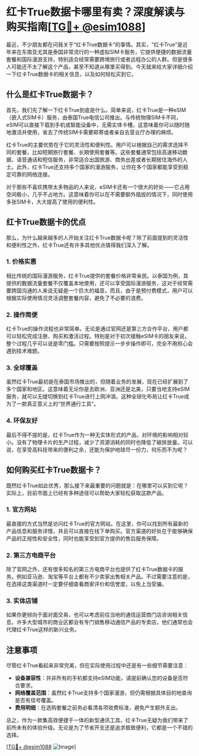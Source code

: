 # 红卡True数据卡哪里有卖？深度解读与购买指南[[TG💪+ @esim1088](https://t.me/s/esim1088)]

最近，不少朋友都在问我关于“红卡True数据卡”的事情。其实，“红卡True”是近年来在东南亚尤其是泰国非常流行的一种虚拟SIM卡服务，它提供便捷的数据流量套餐和国际漫游支持，特别适合经常需要跨境旅行或者远程办公的人群。但是很多人可能还不太了解这个产品，甚至不知道从哪里买得到。今天就来给大家详细介绍一下红卡True数据卡的相关信息，以及如何轻松买到它。

## 什么是红卡True数据卡？

首先，我们先了解一下红卡True到底是什么。简单来说，红卡True是一种eSIM（嵌入式SIM卡）服务，由泰国True电信公司推出。与传统物理SIM卡不同，eSIM可以直接下载到手机或智能设备中，无需实体卡槽。这意味着你可以随时随地激活并使用，省去了传统SIM卡需要邮寄或者亲自去营业厅办理的麻烦。

红卡True的主要优势在于它的灵活性和便利性。用户可以根据自己的需求选择不同的套餐，比如短期旅行套餐、长期使用套餐等。这些套餐通常包括高速移动数据、语音通话和短信服务，非常适合出国旅游、商务出差或者长期居住海外的人士。此外，红卡True还支持多个国家的漫游服务，让你在多个国家都能享受到稳定可靠的网络连接。

对于那些不喜欢携带太多物品的人来说，eSIM卡还有一个很大的好处——它占用空间极小，几乎不占地方。这意味着你可以在不需要额外插拔的情况下，同时使用多张SIM卡，大大提高了使用的便利性。

## 红卡True数据卡的优点

那么，为什么越来越多的人开始关注红卡True数据卡呢？除了前面提到的灵活性和便利性之外，红卡True还有许多其他优点值得我们深入了解。

### 1. **价格实惠**

相比传统的国际漫游服务，红卡True提供的套餐价格非常亲民。以泰国为例，其提供的数据流量套餐不仅覆盖本地使用，还可以享受国际漫游服务，这对于经常需要跨国沟通的人来说无疑是一个巨大的福音。而且，由于是预付费模式，用户可以根据实际使用情况灵活调整套餐内容，避免了不必要的浪费。

### 2. **操作简便**

红卡True的操作流程也非常简单。无论是通过官网还是第三方合作平台，用户都可以轻松完成注册、购买和激活过程。特别是对于初次接触eSIM卡的朋友来说，整个过程几乎可以说是零门槛。只需要按照提示一步步操作即可，完全不用担心会遇到技术难题。

### 3. **全球覆盖**

虽然红卡True最初是在泰国市场推出的，但随着业务的发展，现在已经扩展到了多个国家和地区。这意味着无论你是去欧洲、亚洲还是北美，只要当地支持eSIM服务，就可以无缝切换到红卡True进行上网冲浪。这种全球化布局让红卡True成为了一款真正意义上的“世界通行工具”。

### 4. **环保友好**

最后不得不提的是，红卡True作为一种无实体形式的产品，对环境的影响相对较小。没有了物理卡片的生产过程，减少了资源消耗的同时也降低了碳排放量。可以说，在享受高科技带来的便利之余，还能为保护地球尽一份力，何乐而不为呢？

## 如何购买红卡True数据卡？

既然红卡True如此优秀，那么接下来最重要的问题就是：在哪里可以买到它呢？实际上，目前市面上已经有多种途径可以帮助大家轻松获取这款产品。

### 1. 官方网站

最直接的方式当然是访问红卡True的官方网站。在这里，你可以找到所有最新的产品信息和服务详情，并且可以直接在线下单购买。官方渠道的好处在于能够确保产品的正规性和安全性，同时也能享受到官方提供的售后服务保障。

### 2. 第三方电商平台

除了官网之外，还有很多知名的第三方电商平台也提供了红卡True数据卡的服务。例如亚马逊、淘宝等平台上都有不少卖家出售相关产品。不过需要注意的是，在选择这类渠道时一定要仔细查看商家评价和信誉度，以免上当受骗。

### 3. 实体店铺

如果你更倾向于面对面交易，也可以考虑前往当地的通信运营商门店咨询相关信息。许多大型城市的商业区都会有专门销售移动通信产品的专卖店，他们通常也会代理红卡True这样的新兴业务。

## 注意事项

尽管红卡True看起来非常完美，但在实际使用过程中还是有一些细节需要注意：

- **设备兼容性**：并非所有的手机都支持eSIM功能，请提前确认您的设备是否符合要求。
- **网络覆盖范围**：虽然红卡True支持多个国家漫游，但仍需根据具体目的地查询是否有信号覆盖。
- **费用明细**：在选购套餐之前务必看清各项收费标准，避免产生额外支出。

总之，作为一款集高效便捷于一体的新型通讯工具，红卡True无疑为我们带来了前所未有的体验升级。无论是为了节省开支还是追求极致便利，它都是一个不错的选择。

[[TG💪+ @esim1088](https://t.me/s/esim1088) ![Image](https://i.postimg.cc/4NQfJmqS/Snipaste-2025-05-13-00-14-12.png)]